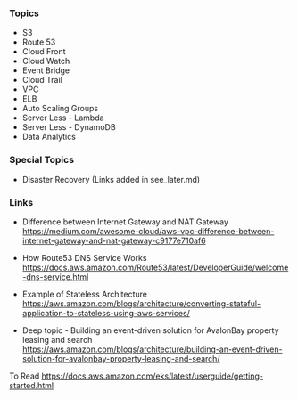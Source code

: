 ### Topics

* S3
* Route 53
* Cloud Front
* Cloud Watch
* Event Bridge
* Cloud Trail
* VPC
* ELB
* Auto Scaling Groups
* Server Less - Lambda
* Server Less - DynamoDB
* Data Analytics

### Special Topics
* Disaster Recovery (Links added in see_later.md)

### Links

*  Difference between Internet Gateway and NAT Gateway
https://medium.com/awesome-cloud/aws-vpc-difference-between-internet-gateway-and-nat-gateway-c9177e710af6


* How Route53 DNS Service Works
https://docs.aws.amazon.com/Route53/latest/DeveloperGuide/welcome-dns-service.html

* Example of Stateless Architecture
https://aws.amazon.com/blogs/architecture/converting-stateful-application-to-stateless-using-aws-services/

* Deep topic - Building an event-driven solution for AvalonBay property leasing and search
https://aws.amazon.com/blogs/architecture/building-an-event-driven-solution-for-avalonbay-property-leasing-and-search/


To Read
https://docs.aws.amazon.com/eks/latest/userguide/getting-started.html